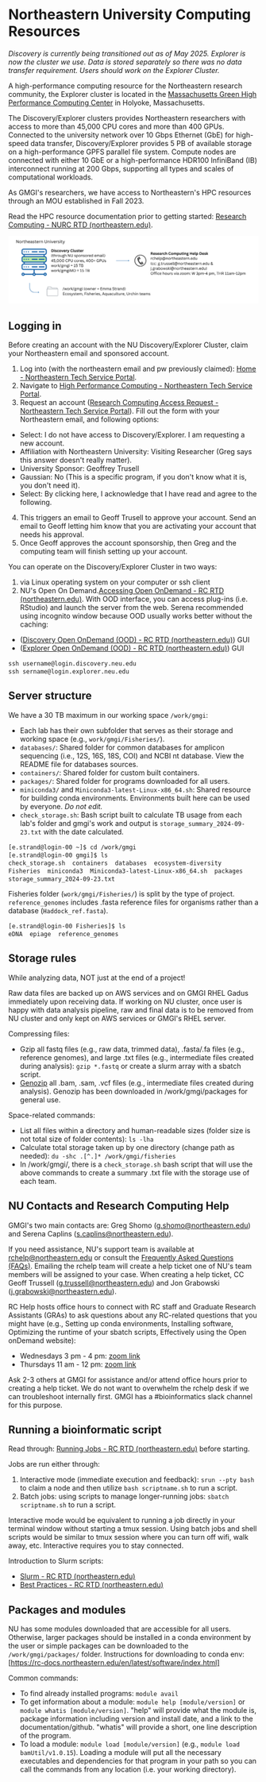 # Northeastern University Computing Resources 

*Discovery is currently being transitioned out as of May 2025. Explorer is now the cluster we use. Data is stored separately so there was no data transfer requirement. Users should work on the Explorer Cluster.* 

A high-performance computing resource for the Northeastern research community, the Explorer cluster is located in the [Massachusetts Green High Performance Computing Center](https://www.mghpcc.org/) in Holyoke, Massachusetts.

The Discovery/Explorer clusters provides Northeastern researchers with access to more than 45,000 CPU cores and more than 400 GPUs. Connected to the university network over 10 Gbps Ethernet (GbE) for high-speed data transfer, Discovery/Explorer provides 5 PB of available storage on a high-performance GPFS parallel file system. Compute nodes are connected with either 10 GbE or a high-performance HDR100 InfiniBand (IB) interconnect running at 200 Gbps, supporting all types and scales of computational workloads.

As GMGI's researchers, we have access to Northeastern's HPC resources through an MOU established in Fall 2023. 

Read the HPC resource documentation prior to getting started: [Research Computing - NURC RTD (northeastern.edu)](https://rc-docs.northeastern.edu/en/latest/index.html).

![](https://github.com/GMGI-Fisheries/resources/blob/master/img/NU_computing_resources.png?raw=true)

## Logging in

Before creating an account with the NU Discovery/Explorer Cluster, claim your Northeastern email and sponsored account.

1. Log into (with the northeastern email and pw previously claimed): [Home - Northeastern Tech Service Portal](https://service.northeastern.edu/tech?id=tech_index_home).  
2. Navigate to [High Performance Computing - Northeastern Tech Service Portal](https://service.northeastern.edu/tech?id=sc_category&sys_id=43a3aef7db45cdd0ca10819b13961998).    
3. Request an account ([Research Computing Access Request - Northeastern Tech Service Portal](https://service.northeastern.edu/tech?id=sc_cat_item&sys_id=0ae24596db535fc075892f17d496199c)). Fill out the form with your Northeastern email, and following options:  
- Select: I do not have access to Discovery/Explorer. I am requesting a new account.  
- Affiliation with Northeastern University: Visiting Researcher (Greg says this answer doesn't really matter).   
- University Sponsor: Geoffrey Trusell  
- Gaussian: No (This is a specific program, if you don't know what it is, you don't need it).  
- Select: By clicking here, I acknowledge that I have read and agree to the following.  
4. This triggers an email to Geoff Trusell to approve your account. Send an email to Geoff letting him know that you are activating your account that needs his approval.  
5. Once Geoff approves the account sponsorship, then Greg and the computing team will finish setting up your account.

You can operate on the Discovery/Explorer Cluster in two ways:  
1. via Linux operating system on your computer or ssh client  
2. NU's Open On Demand.[Accessing Open OnDemand - RC RTD (northeastern.edu)](https://rc.northeastern.edu/ood/). With OOD interface, you can access plug-ins (i.e. RStudio) and launch the server from the web. Serena recommended using incognito window because OOD usually works better without the caching:    
- ([Discovery Open OnDemand (OOD) - RC RTD (northeastern.edu)](https://ood.discovery.neu.edu/pun/sys/dashboard)) GUI  
- ([Explorer Open OnDemand (OOD) - RC RTD (northeastern.edu)](https://ood.explorer.neu.edu/pun/sys/dashboard)) GUI

```
ssh username@login.discovery.neu.edu
ssh sername@login.explorer.neu.edu
```

## Server structure

We have a 30 TB maximum in our working space `/work/gmgi`:

- Each lab has their own subfolder that serves as their storage and working space (e.g., `work/gmgi/Fisheries/`).  
- `databases/`: Shared folder for common databases for amplicon sequencing (i.e., 12S, 16S, 18S, COI) and NCBI nt database. View the README file for databases sources.
- `containers/`: Shared folder for custom built containers.  
- `packages/`: Shared folder for programs downloaded for all users.  
- `miniconda3/` and `Miniconda3-latest-Linux-x86_64.sh`: Shared resource for building conda environments. Environments built here can be used by everyone. *Do not edit.*  
- `check_storage.sh`: Bash script built to calculate TB usage from each lab's folder and gmgi's work and output is `storage_summary_2024-09-23.txt` with the date calculated.

```
[e.strand@login-00 ~]$ cd /work/gmgi
[e.strand@login-00 gmgi]$ ls
check_storage.sh  containers  databases  ecosystem-diversity  Fisheries  miniconda3  Miniconda3-latest-Linux-x86_64.sh  packages  storage_summary_2024-09-23.txt
```

Fisheries folder (`work/gmgi/Fisheries/`) is split by the type of project. `reference_genomes` includes .fasta reference files for organisms rather than a database (`Haddock_ref.fasta`). 

```
[e.strand@login-00 Fisheries]$ ls
eDNA  epiage  reference_genomes
```

## Storage rules

While analyzing data, NOT just at the end of a project!

Raw data files are backed up on AWS services and on GMGI RHEL Gadus immediately upon receiving data. If working on NU cluster, once user is happy with data analysis pipeline, raw and final data is to be removed from NU cluster and only kept on AWS services or GMGI's RHEL server. 

Compressing files:  

- Gzip all fastq files (e.g., raw data, trimmed data), .fasta/.fa files (e.g., reference genomes), and large .txt files (e.g., intermediate files created during analysis): `gzip *.fastq` or create a slurm array with a sbatch script.    
- [Genozip](https://www.genozip.com/standard) all .bam, .sam, .vcf files (e.g., intermediate files created during analysis). Genozip has been downloaded in /work/gmgi/packages for general use.   

Space-related commands:  

- List all files within a directory and human-readable sizes (folder size is not total size of folder contents): `ls -lha`  
- Calculate total storage taken up by one directory (change path as needed): `du -shc .[^.]* /work/gmgi/fisheries`    
- In /work/gmgi/, there is a `check_storage.sh` bash script that will use the above commands to create a summary .txt file with the storage use of each team.  

## NU Contacts and Research Computing Help

GMGI's two main contacts are: Greg Shomo (g.shomo@northeastern.edu) and Serena Caplins (s.caplins@northeastern.edu). 

If you need assistance, NU's support team is available at rchelp@northeastern.edu or consult the [Frequently Asked Questions (FAQs)](https://rc-docs.northeastern.edu/en/latest/faq.html#faq). Emailing the rchelp team will create a help ticket one of NU's team members will be assigned to your case. When creating a help ticket, CC Geoff Trussell (g.trussell@northeastern.edu) and Jon Grabowski (j.grabowski@northeastern.edu). 

RC Help hosts office hours to connect with RC staff and Graduate Research Assistants (GRAs) to ask questions about any RC-related questions that you might have (e.g., Setting up conda environments, Installing software, Optimizing the runtime of your sbatch scripts, Effectively using the Open onDemand website):  
- Wednesdays 3 pm - 4 pm: [zoom link](https://url2.mailanyone.net/scanner?m=1rzNQw-0008Ns-3f&d=4%7Cmail%2F90%2F1713906600%2F1rzNQw-0008Ns-3f%7Cin2e%7C57e1b682%7C28509242%7C14152682%7C6628242AF22ECB27DE9BAA81E1B29580&o=%2Fphto%3A%2Fntseertnstrhaso.zj.u%2Fom20%2F951142466&s=ruDKyxUNCNd62B7o2lO1X9v5I5U)  
- Thursdays 11 am - 12 pm: [zoom link](https://url2.mailanyone.net/scanner?m=1rzNQw-0008Ns-3f&d=4%7Cmail%2F90%2F1713906600%2F1rzNQw-0008Ns-3f%7Cin2e%7C57e1b682%7C28509242%7C14152682%7C6628242AF22ECB27DE9BAA81E1B29580&o=%2Fphto%3A%2Fntseertnstrhaso.zj.u%2Fom63%2F914254083&s=feG6PL708qP4uNB_somz55Vucz0)  

Ask 2-3 others at GMGI for assistance and/or attend office hours prior to creating a help ticket. We do not want to overwhelm the rchelp desk if we can troubleshoot internally first. GMGI has a #bioinformatics slack channel for this purpose.

## Running a bioinformatic script 

Read through: [Running Jobs - RC RTD (northeastern.edu)](https://rc-docs.northeastern.edu/en/latest/runningjobs/index.html) before starting. 

Jobs are run either through:  
1. Interactive mode (immediate execution and feedback): `srun --pty bash` to claim a node and then utilize `bash scriptname.sh` to run a script.    
2. Batch jobs: using scripts to manage longer-running jobs: `sbatch scriptname.sh` to run a script.  

Interactive mode would be equivalent to running a job directly in your terminal window without starting a tmux session. Using batch jobs and shell scripts would be similar to tmux session where you can turn off wifi, walk away, etc. Interactive requires you to stay connected. 

Introduction to Slurm scripts:    

- [Slurm - RC RTD (northeastern.edu)](https://rc-docs.northeastern.edu/en/latest/slurmguide/index.html)     
- [Best Practices - RC RTD (northeastern.edu)](https://rc-docs.northeastern.edu/en/latest/best-practices/index.html)    

## Packages and modules 

NU has some modules downloaded that are accessible for all users. Otherwise, larger packages should be installed in a conda environment by the user or simple packages can be downloaded to the `/work/gmgi/packages/` folder. Instructions for downloading to conda env: [https://rc-docs.northeastern.edu/en/latest/software/index.html]

Common commands:   

- To find already installed programs: `module avail`      
- To get information about a module: `module help [module/version]` or `module whatis [module/version]`. "help" will provide what the module is, package information including version and install date, and a link to the documentation/github. "whatis" will provide a short, one line description of the program.    
- To load a module: `module load [module/version]` (e.g., `module load bamUtil/v1.0.15`). Loading a module will put all the necessary executables and dependencies for that program in your path so you can call the commands from any location (i.e. your working directory).   